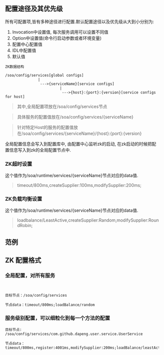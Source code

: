

## 配置途径及其优先级
所有可配置项,皆有多种途径进行配置.默认配置途径以及优先级从大到小分别为:
1. Invocation中设置值, 每次服务调用可以设置不同值
2. Option中设置值(命令行启动参数或者环境变量)
3. 配置中心配置值
4. IDL中配置值
5. 默认值

`ZK数据结构`
```
/soa/config/services[global configs]
               |
                --->{serviceName}[service configs]
                         |
                          --->{host}:{port}:{version}[service configs for host]
```
> 其中,全局配置项放在/soa/config/services节点

> 具体服务的配置值放在/soa/config/services/{serviceName}

> 针对特定Host的服务的配置值放在/soa/config/services/{serviceName}/{host}:{port}:{version}

全局配置信息会写入到配置库中, 由配置中心监听zk的启动, 在zk启动的时候把配置信息写入到zk的全局配置节点中.

### ZK超时设置
这个值作为/soa/runtime/services/{serviceName}节点对应的data值.
> timeout/800ms,createSupplier:100ms,modifySupplier:200ms;

### ZK负载均衡设置
这个值作为/soa/runtime/services/{serviceName}节点对应的data值.
> loadbalance/LeastActive,createSupplier:Random,modifySupplier:RoundRobin;


## 范例


## ZK 配置格式

### 全局配置，对所有服务

```$xslt


目标节点：/soa/config/services

节点data：timeout/800ms;loadBalance/random

```

### 服务级别配置，可以细粒化到每一个方法的配置

```
目标节点: /soa/config/services/com.github.dapeng.user.service.UserService 

节点data：timeout/800ms,register:4001ms,modifySupplier:200ms;loadBalance/leastActive,createSupplier:random,modifySupplier:roundRobin;

```